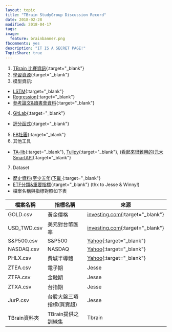 ```yaml
---
layout: topic
title: "TBrain StudyGroup Discussion Record"
date: 2018-02-28
modified: 2018-04-17
tags:
image:
  feature: brainbanner.png
fbcomments: yes
description: "IT IS A SECRET PAGE!"
TopicShare: true
---
```


1. [TBrain 比賽資訊](./TBrainCompInfo){:target="_blank"}
2. [學習資源](./Materials){:target="_blank"}
3. 模型資訊:
  * [LSTM](./LSTM){:target="_blank"}
  * [Regression](./Reg){:target="_blank"}
  * [參考論文&讀書會資料](https://drive.google.com/drive/folders/1FV9oZKuYcQo2NWabh0yNgXgkFKMttkhI?usp=sharing){:target="_blank"}
4. [GitLab](https://gitlab.com/tbrain-study/){:target="_blank"}
  * [評分函式](https://gitlab.com/tbrain-study/RatingFunctions_WHWang){:target="_blank"}
5. [FB社團](https://www.facebook.com/groups/2088733444739908/){:target="_blank"}
6. 其他工具
  * [TA-lib](https://github.com/mrjbq7/ta-lib){:target="_blank"}, [Tulipy](https://github.com/cirla/tulipy){:target="_blank"}, [(看起來很難用的)元大SmartAPI](http://www.yuantafutures.com.tw/pages/static-pages/service_future/product1_7.aspx?Node=65af4d99-3e51-4d4d-8802-ad5d9178187e&Show=LIST){:target="_blank"}
7. Dataset
  * [歷史資料(至少五年)下載 ](https://drive.google.com/open?id=1uEcnzjMrehnYUqVAjavUhmRUcOw8SDyv){:target="_blank"}
  * [ETF分類&重要指標](./rec.jpg){:target="_blank"} (thx to Jesse & Winny!)
  * 檔案名稱與指標對照如下表

| 檔案名稱  | 指標名稱 | 來源|
|----------|---------|-----|
| GOLD.csv | 黃金價格 | [investing.com](https://www.investing.com/commodities/gold-historical-data){:target="_blank"}|
| USD_TWD.csv |美元對台幣匯率 | [investing.com](https://www.investing.com/currencies/usd-twd-historical-data){:target="_blank"}|
| S&P500.csv | S&P500 | [Yahoo](https://finance.yahoo.com/quote/%5EGSPC/history?p=^GSPC){:target="_blank"}|
| NASDAQ.csv | NASDAQ | [Yahoo](https://finance.yahoo.com/quote/NDAQ?p=NDAQ){:target="_blank"}|
| PHLX.csv | 費城半導體 | [Yahoo](https://finance.yahoo.com/quote/NDAQ?p=NDAQ){:target="_blank"}|
| ZTEA.csv | 電子期 | Jesse |
| ZTFA.csv | 金融期 | Jesse |
| ZTXA.csv | 台指期 | Jesse |
| JurP.csv | 台股大盤三項指標(買賣超) | Jesse |
| TBrain資料夾 | TBrain提供之訓練集 | Tbrain |
